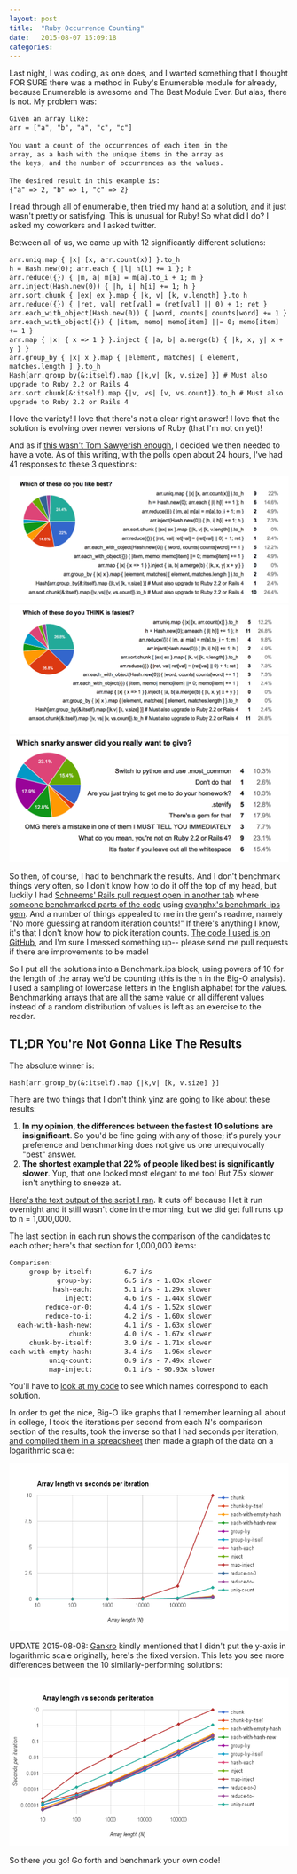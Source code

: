 ```yaml
---
layout: post
title:  "Ruby Occurrence Counting"
date:   2015-08-07 15:09:18
categories:
---
```


Last night, I was coding, as one does, and I wanted something that I thought FOR SURE there was a method in Ruby's Enumerable module for already, because Enumerable is awesome and The Best Module Ever. But alas, there is not. My problem was:

```
Given an array like:
arr = ["a", "b", "a", "c", "c"]

You want a count of the occurrences of each item in the
array, as a hash with the unique items in the array as
the keys, and the number of occurrences as the values.

The desired result in this example is:
{"a" => 2, "b" => 1, "c" => 2}
```

I read through all of enumerable, then tried my hand at a solution, and it just wasn't pretty or satisfying. This is unusual for Ruby! So what did I do? I asked my coworkers and I asked twitter.

Between all of us, we came up with 12 significantly different solutions:

```
arr.uniq.map { |x| [x, arr.count(x)] }.to_h
h = Hash.new(0); arr.each { |l| h[l] += 1 }; h
arr.reduce({}) { |m, a| m[a] = m[a].to_i + 1; m }
arr.inject(Hash.new(0)) { |h, i| h[i] += 1; h }
arr.sort.chunk { |ex| ex }.map { |k, v| [k, v.length] }.to_h
arr.reduce({}) { |ret, val| ret[val] = (ret[val] || 0) + 1; ret }
arr.each_with_object(Hash.new(0)) { |word, counts| counts[word] += 1 }
arr.each_with_object({}) { |item, memo| memo[item] ||= 0; memo[item] += 1 }
arr.map { |x| { x => 1 } }.inject { |a, b| a.merge(b) { |k, x, y| x + y } }
arr.group_by { |x| x }.map { |element, matches| [ element, matches.length ] }.to_h
Hash[arr.group_by(&:itself).map {|k,v| [k, v.size] }] # Must also upgrade to Ruby 2.2 or Rails 4
arr.sort.chunk(&:itself).map {|v, vs| [v, vs.count]}.to_h # Must also upgrade to Ruby 2.2 or Rails 4
```

I love the variety! I love that there's not a clear right answer! I love that the solution is evolving over newer versions of Ruby (that I'm not on yet)!

And as if [this wasn't Tom Sawyerish enough](https://twitter.com/BillLaboon/status/629462532734996480), I decided we then needed to have a vote. As of this writing, with the polls open about 24 hours, I've had 41 responses to these 3 questions:

<img src="/assets/img/like.png" alt="Results of which do you like best, winners are arr.sort.chunk(&:itself).map {|v, vs| [v, vs.count]}.to_h with 10 votes (24.4%) then arr.uniq.map { |x| [x, arr.count(x)] }.to_h with 9 votes (22%)" />

<img src="/assets/img/fastest.png" alt="Results of which do you think is fastest, winners are h = Hash.new(0); arr.each { |l| h[l] += 1 }; h and arr.sort.chunk(&:itself).map {|v, vs| [v, vs.count]}.to_h, both with 11 votes (26.8%)" />

<img src="/assets/img/snark.png" alt="Results of which snarky answer did you really want to give, winner was What do you mean, you're not on Ruby 2.2 or Rails 4?	with 9 votes (23.1%)" />

So then, of course, I had to benchmark the results. And I don't benchmark things very often, so I don't know how to do it off the top of my head, but luckily I had [Schneems' Rails pull request open in another tab](https://github.com/rails/rails/pull/21057) where [someone benchmarked parts of the code](https://github.com/rails/rails/pull/21057/files#r35902468) using [evanphx's benchmark-ips gem](https://github.com/evanphx/benchmark-ips). And a number of things appealed to me in the gem's readme, namely "No more guessing at random iteration counts!" If there's anything I know, it's that I don't know how to pick iteration counts. [The code I used is on GitHub](https://github.com/carols10cents/occurrence-counting/blob/master/bench.rb), and I'm sure I messed something up-- please send me pull requests if there are improvements to be made!

So I put all the solutions into a Benchmark.ips block, using powers of 10 for the length of the array we'd be counting (this is the `n` in the Big-O analysis). I used a sampling of lowercase letters in the English alphabet for the values. Benchmarking arrays that are all the same value or all different values instead of a random distribution of values is left as an exercise to the reader.

## TL;DR You're Not Gonna Like The Results

The absolute winner is:

```
Hash[arr.group_by(&:itself).map {|k,v| [k, v.size] }]
```

There are two things that I don't think yinz are going to like about these results:

1. **In my opinion, the differences between the fastest 10 solutions are insignificant**. So you'd be fine going with any of those; it's purely your preference and benchmarking does not give us one unequivocally "best" answer.
2. **The shortest example that 22% of people liked best is significantly slower**. Yup, that one looked most elegant to me too! But 7.5x slower isn't anything to sneeze at.

[Here's the text output of the script I ran](https://github.com/carols10cents/occurrence-counting/blob/master/results.txt). It cuts off because I let it run overnight and it still wasn't done in the morning, but we did get full runs up to n = 1,000,000.

The last section in each run shows the comparison of the candidates to each other; here's that section for 1,000,000 items:

```
Comparison:
     group-by-itself:        6.7 i/s
            group-by:        6.5 i/s - 1.03x slower
           hash-each:        5.1 i/s - 1.29x slower
              inject:        4.6 i/s - 1.44x slower
         reduce-or-0:        4.4 i/s - 1.52x slower
         reduce-to-i:        4.2 i/s - 1.60x slower
  each-with-hash-new:        4.1 i/s - 1.63x slower
               chunk:        4.0 i/s - 1.67x slower
     chunk-by-itself:        3.9 i/s - 1.71x slower
each-with-empty-hash:        3.4 i/s - 1.96x slower
          uniq-count:        0.9 i/s - 7.49x slower
          map-inject:        0.1 i/s - 90.93x slower
```

You'll have to [look at my code](https://github.com/carols10cents/occurrence-counting/blob/master/bench.rb#L7-L18) to see which names correspond to each solution.

In order to get the nice, Big-O like graphs that I remember learning all about in college, I took the iterations per second from each N's comparison section of the results, took the inverse so that I had seconds per iteration, [and compiled them in a spreadsheet](https://docs.google.com/spreadsheets/d/10n6E5N0mD_DauGer9yFwIskzgdP4NhomdtDSj6EpsCI/edit?usp=sharing) then made a graph of the data on a logarithmic scale:

<img src="/assets/img/big-o-graph.png" alt='Big-O graph showing that most of the solutions are the same, the uniq-count solution is significantly slower, and the map-inject solution is exponential' />

UPDATE 2015-08-08: [Gankro](https://twitter.com/Gankro) kindly mentioned that I didn't put the y-axis in logarithmic scale originally, here's the fixed version. This lets you see more differences between the 10 similarly-performing solutions:

<img src="/assets/img/big-o-graph-both-log.png" alt='The same data as the previous graph but with the y-axis using a logarithmic scale. There is now some visual difference between some of the 10 fastest solutions.' />

So there you go! Go forth and benchmark your own code!
